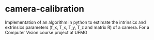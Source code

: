 # camera-calibration
Implementation of an algorithm in python to estimate the intrinsics and extrinsics parameters (f_x, T_x, T_y, T_z  and matrix R) of a camera. For a Computer Vision course project at UFMG
